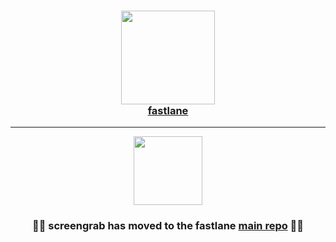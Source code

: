 
<h3 align="center">
  <a href="https://github.com/fastlane/fastlane">
    <img src="https://raw.githubusercontent.com/fastlane/fastlane/master/fastlane/assets/fastlane.png" width="150" />
    <br />
    fastlane
  </a>
</h3>

------

<p align="center">
  <a href="https://github.com/fastlane/fastlane/tree/master/screengrab">
    <img src="https://raw.githubusercontent.com/fastlane/fastlane/master/screengrab/assets/screengrab.png" height="110">
  </a>
</p>

<h3 align="center">💎🚀 <b>screengrab</b> has moved to the <b>fastlane</b> <a href='https://github.com/fastlane/fastlane/tree/master/screengrab'>main repo</a> 🚀💎</h2>
